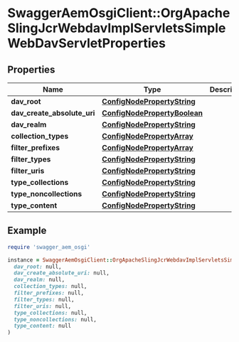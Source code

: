 # SwaggerAemOsgiClient::OrgApacheSlingJcrWebdavImplServletsSimpleWebDavServletProperties

## Properties

| Name | Type | Description | Notes |
| ---- | ---- | ----------- | ----- |
| **dav_root** | [**ConfigNodePropertyString**](ConfigNodePropertyString.md) |  | [optional] |
| **dav_create_absolute_uri** | [**ConfigNodePropertyBoolean**](ConfigNodePropertyBoolean.md) |  | [optional] |
| **dav_realm** | [**ConfigNodePropertyString**](ConfigNodePropertyString.md) |  | [optional] |
| **collection_types** | [**ConfigNodePropertyArray**](ConfigNodePropertyArray.md) |  | [optional] |
| **filter_prefixes** | [**ConfigNodePropertyArray**](ConfigNodePropertyArray.md) |  | [optional] |
| **filter_types** | [**ConfigNodePropertyString**](ConfigNodePropertyString.md) |  | [optional] |
| **filter_uris** | [**ConfigNodePropertyString**](ConfigNodePropertyString.md) |  | [optional] |
| **type_collections** | [**ConfigNodePropertyString**](ConfigNodePropertyString.md) |  | [optional] |
| **type_noncollections** | [**ConfigNodePropertyString**](ConfigNodePropertyString.md) |  | [optional] |
| **type_content** | [**ConfigNodePropertyString**](ConfigNodePropertyString.md) |  | [optional] |

## Example

```ruby
require 'swagger_aem_osgi'

instance = SwaggerAemOsgiClient::OrgApacheSlingJcrWebdavImplServletsSimpleWebDavServletProperties.new(
  dav_root: null,
  dav_create_absolute_uri: null,
  dav_realm: null,
  collection_types: null,
  filter_prefixes: null,
  filter_types: null,
  filter_uris: null,
  type_collections: null,
  type_noncollections: null,
  type_content: null
)
```

